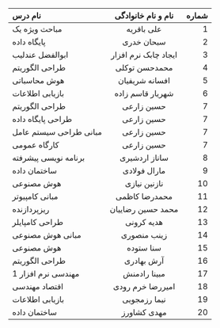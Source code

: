 | نام درس  | نام و نام خانوادگی  | شماره |
| :------------ |:---------------:| -----:|
| مباحث ویژه یک      | علی باقریه | 1 |
| پایگاه داده   | سبحان خدری|     2 |
|ابوالفضل عندلیب| ایجاد چابک نرم افزار| 3 |
| طراحی الگوریتم      | محمدحسن توکلی | 4 |
| هوش محاسباتی      | افسانه شریفیان | 5 |
| بازیابی اطلاعات      |  شهریار قاسم زاده  | 6 |
| طراحی الگوریتم    | حسین زارعی | 7  |
| طراحی پایگاه داده  | حسین زارعی | 7 |
| مبانی طراحی سیستم عامل   | حسین زارعی | 7  |
| کارگاه عمومی      | حسین زارعی | 7 |
| برنامه نویسی پیشرفته      | ساناز اردشیری | 8 |
| ساختمان داده  |    مارال فولادی    |     9 |
| هوش مصنوعی        | نازنین نیازی | 10|
| مبانی کامپیوتر     | محمدرضا کاظمی| 11 |
| ریزپردازنده   | محمد حسین رضاییان |          12 |
| طراحی کامپایلر      | هدیه کرونی | 13| 
|مبانی هوش مصنوعی | زینب منصوری| 14 |
| هوش مصنوعی      | سنا ستوده | 15 |
|طراحی الگوریتم| آرش بهادری |   16 |
|  مهندسی نرم افزار 1|مبینا رادمنش| 17 |
| اقتصاد مهندسی      | امیررضا خرم رودی | 18 |
|بازیابی اطلاعات | نیما رزمجویی| 19 |
| ساختمان داده       | مهدی کشاورز | 20 |
